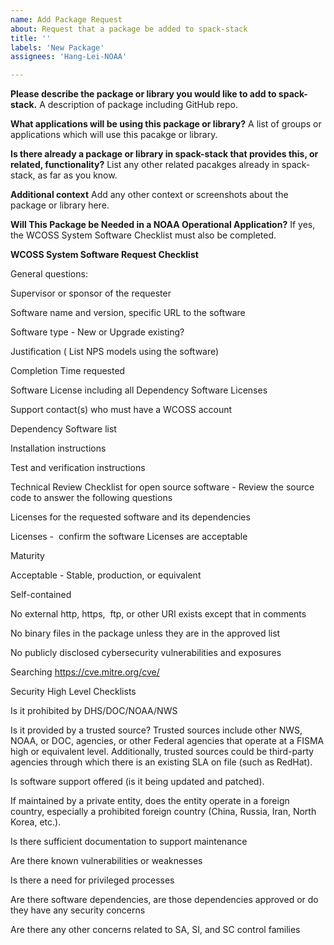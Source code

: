 ```yaml
---
name: Add Package Request
about: Request that a package be added to spack-stack
title: ''
labels: 'New Package'
assignees: 'Hang-Lei-NOAA'

---
```


**Please describe the package or library you would like to add to spack-stack.**
A description of package including GitHub repo.

**What applications will be using this package or library?**
A list of groups or applications which will use this pacakge or library.

**Is there already a package or library in spack-stack that provides this, or related, functionality?**
List any other related pacakges already in spack-stack, as far as you know.

**Additional context**
Add any other context or screenshots about the package or library here.

**Will This Package be Needed in a NOAA Operational Application?**
If yes, the WCOSS System Software Checklist must also be completed.

**WCOSS System Software Request Checklist**


General questions:

Supervisor or sponsor of the requester

Software name and version, specific URL to the software

Software type - New or Upgrade existing?

Justification ( List NPS models using the software)

Completion Time requested

Software License including all Dependency Software Licenses 

Support contact(s) who must have a WCOSS account

Dependency Software list

Installation instructions

Test and verification instructions



Technical Review Checklist for open source software - Review the source code to answer the following questions

Licenses for the requested software and its dependencies

Licenses -  confirm the software Licenses are acceptable


Maturity

Acceptable - Stable, production, or equivalent


Self-contained

No external http, https,  ftp, or other URI exists except that in comments


No binary files in the package unless they are in the approved list


No publicly disclosed cybersecurity vulnerabilities and exposures 

Searching https://cve.mitre.org/cve/



Security High Level Checklists 


Is it prohibited by DHS/DOC/NOAA/NWS

Is it provided by a trusted source? Trusted sources include other NWS, NOAA, or DOC, agencies, or other Federal agencies that operate at a FISMA high or equivalent level. Additionally, trusted sources could be third-party agencies through which there is an existing SLA on file (such as RedHat). 

Is software support offered (is it being updated and patched). 

If maintained by a private entity, does the entity operate in a foreign country, especially a prohibited foreign country (China, Russia, Iran, North Korea, etc.). 

Is there sufficient documentation to support maintenance 

Are there known vulnerabilities or weaknesses

Is there a need for privileged processes 

Are there software dependencies, are those dependencies approved or do they have any security concerns 

Are there any other concerns related to SA, SI, and SC control families